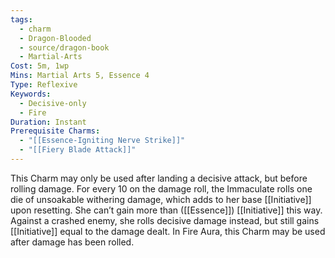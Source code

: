 ```yaml
---
tags:
  - charm
  - Dragon-Blooded
  - source/dragon-book
  - Martial-Arts
Cost: 5m, 1wp
Mins: Martial Arts 5, Essence 4
Type: Reflexive
Keywords:
  - Decisive-only
  - Fire
Duration: Instant
Prerequisite Charms:
  - "[[Essence-Igniting Nerve Strike]]"
  - "[[Fiery Blade Attack]]"
---
```

This Charm may only be used after landing a decisive attack, but before rolling damage.
For every 10 on the damage roll, the Immaculate rolls one die of unsoakable withering damage, which adds to her base [[Initiative]] upon resetting. She can’t gain more than ([[Essence]]) [[Initiative]] this way. Against a crashed enemy, she rolls decisive damage instead, but still gains [[Initiative]] equal to the damage dealt. 
In Fire Aura, this Charm may be used after damage has been rolled.